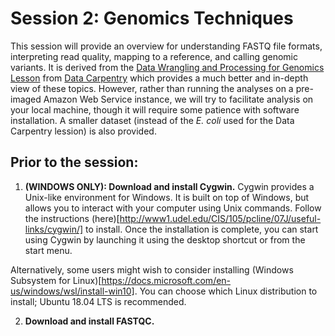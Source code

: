 # Session 2: Genomics Techniques
This session will provide an overview for understanding FASTQ file formats, interpreting read quality, mapping to a reference, and calling genomic variants. It is derived from the [Data Wrangling and Processing for Genomics Lesson](https://datacarpentry.org/wrangling-genomics/) from [Data Carpentry](https://datacarpentry.org/lessons/) which provides a much better and in-depth view of these topics. However, rather than running the analyses on a pre-imaged Amazon Web Service instance, we will try to facilitate analysis on your local machine, though it will require some patience with software installation. A smaller dataset (instead of the <i>E. coli</i> used for the Data Carpentry lession) is also provided. 

## Prior to the session: 
1. **(WINDOWS ONLY): Download and install Cygwin.**  Cygwin provides a Unix-like environment for Windows. It is built on top of Windows, but allows you to interact with your computer using Unix commands. Follow the instructions (here)[http://www1.udel.edu/CIS/105/pcline/07J/useful-links/cygwin/] to install. Once the installation is complete, you can start using Cygwin by launching it using the desktop shortcut or from the start menu.

Alternatively, some users might wish to consider installing (Windows Subsystem for Linux)[https://docs.microsoft.com/en-us/windows/wsl/install-win10].  You can choose which Linux distribution to install; Ubuntu 18.04 LTS is recommended.

2.  **Download and install FASTQC.**   

